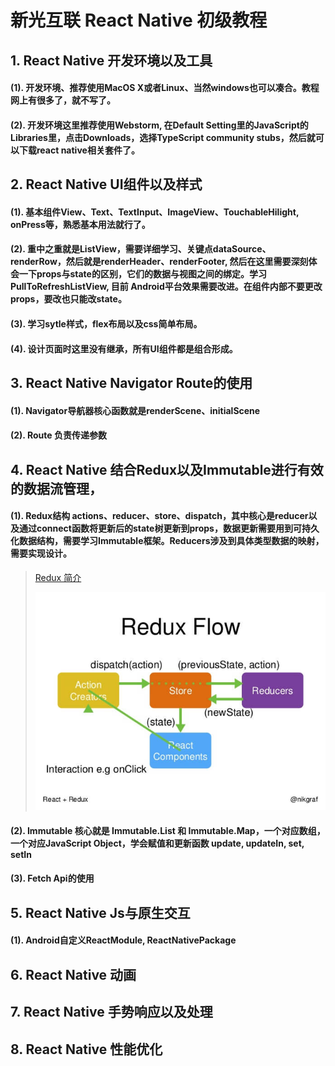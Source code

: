 # 新光互联 React Native 初级教程

## 1. React Native 开发环境以及工具
#### (1). 开发环境、推荐使用MacOS X或者Linux、当然windows也可以凑合。教程网上有很多了，就不写了。

#### (2). 开发环境这里推荐使用Webstorm, 在Default Setting里的JavaScript的Libraries里，点击Downloads，选择TypeScript community stubs，然后就可以下载react native相关套件了。
## 2. React Native UI组件以及样式
#### (1). 基本组件View、Text、TextInput、ImageView、TouchableHilight, onPress等，熟悉基本用法就行了。

#### (2). 重中之重就是ListView，需要详细学习、关键点dataSource、renderRow，然后就是renderHeader、renderFooter, 然后在这里需要深刻体会一下props与state的区别，它们的数据与视图之间的绑定。学习PullToRefreshListView, 目前 Android平台效果需要改进。在组件内部不要更改props，要改也只能改state。
     
#### (3). 学习sytle样式，flex布局以及css简单布局。

#### (4). 设计页面时这里没有继承，所有UI组件都是组合形成。
## 3. React Native Navigator Route的使用
#### (1). Navigator导航器核心函数就是renderScene、initialScene

#### (2). Route 负责传递参数  
## 4. React Native 结合Redux以及Immutable进行有效的数据流管理，
#### (1). Redux结构 actions、reducer、store、dispatch，其中核心是reducer以及通过connect函数将更新后的state树更新到props，数据更新需要用到可持久化数据结构，需要学习Immutable框架。Reducers涉及到具体类型数据的映射，需要实现设计。
>[Redux 简介](http://redux.js.org/) 
>
>![Redux　结构](https://raw.githubusercontent.com/fanzhengchen/ReactNativeAndroidDemo/master/redux-data-flow.jpg)
>
>

#### (2). Immutable 核心就是 Immutable.List 和 Immutable.Map，一个对应数组，一个对应JavaScript Object，学会赋值和更新函数 update, updateIn, set, setIn

#### (3). Fetch Api的使用
## 5. React Native Js与原生交互
#### (1). Android自定义ReactModule, ReactNativePackage
## 6. React Native 动画
## 7. React Native 手势响应以及处理
## 8. React Native 性能优化
